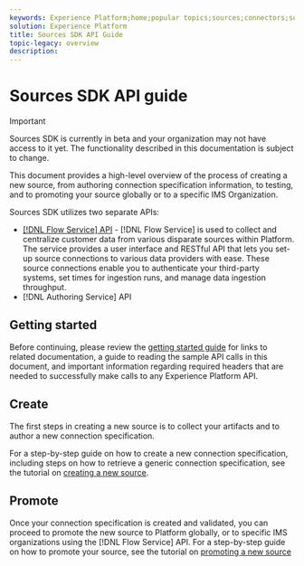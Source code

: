 ```yaml
---
keywords: Experience Platform;home;popular topics;sources;connectors;source connectors;sources sdk;sdk;SDK
solution: Experience Platform
title: Sources SDK API Guide
topic-legacy: overview
description:
---
```

# Sources SDK API guide

>[!IMPORTANT]
>
>Sources SDK is currently in beta and your organization may not have access to it yet. The functionality described in this documentation is subject to change.

This document provides a high-level overview of the process of creating a new source, from authoring connection specification information, to testing, and to promoting your source globally or to a specific IMS Organization.

Sources SDK utilizes two separate APIs:

* [[!DNL Flow Service] API](https://www.adobe.io/apis/experienceplatform/home/api-reference.html#!acpdr/swagger-specs/flow-service.yaml) - [!DNL Flow Service] is used to collect and centralize customer data from various disparate sources within Platform. The service provides a user interface and RESTful API that lets you set-up source connections to various data providers with ease. These source connections enable you to authenticate your third-party systems, set times for ingestion runs, and manage data ingestion throughput. 
* [!DNL Authoring Service] API

## Getting started

Before continuing, please review the [getting started guide](./getting-started.md) for links to related documentation, a guide to reading the sample API calls in this document, and important information regarding required headers that are needed to successfully make calls to any Experience Platform API.

## Create

The first steps in creating a new source is to collect your artifacts and to author a new connection specification.

For a step-by-step guide on how to create a new connection specification, including steps on how to retrieve a generic connection specification, see the tutorial on [creating a new source](./create.md).

## Promote

Once your connection specification is created and validated, you can proceed to promote the new source to Platform globally, or to specific IMS organizations using the [!DNL Flow Service] API. For a step-by-step guide on how to promote your source, see the tutorial on [promoting a new source](./promote.md)
